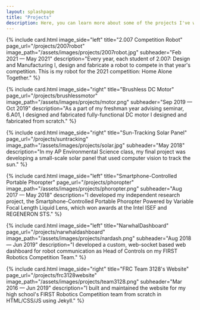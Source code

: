 ```yaml
---
layout: splashpage
title: "Projects"
description: Here, you can learn more about some of the projects I've worked on for engineering teams and classes, as well as my personal projects.
---
```


{% include card.html
    image_side="left"
    title="2.007 Competition Robot"
    page_url="/projects/2007robot"
    image_path="/assets/images/projects/2007robot.jpg"
    subheader="Feb 2021 — May 2021"
    description="Every year, each student of 2.007: Design and Manufacturing I, design and fabricate a robot to compete in that year's competition. This is my robot for the 2021 competition: Home Alone Together."
%}

{% include card.html
    image_side="right"
    title="Brushless DC Motor"
    page_url="/projects/brushlessmotor"
    image_path="/assets/images/projects/motor.png"
    subheader="Sep 2019 — Oct 2019"
    description="As a part of my freshman year advising seminar, 6.A01, I designed and fabricated fully-functional DC motor I designed and fabricated from scratch."
%}

{% include card.html
    image_side="right"
    title="Sun-Tracking Solar Panel"
    page_url="/projects/suntracking"
    image_path="/assets/images/projects/solar.jpg"
    subheader="May 2018"
    description="In my AP Environmental Science class, my final project was developing a small-scale solar panel that used computer vision to track the sun."
%}

{% include card.html
    image_side="left"
    title="Smartphone-Controlled Portable Phoropter"
    page_url="/projects/phoropter"
    image_path="/assets/images/projects/phoropter.png"
    subheader="Aug 2017 — May 2018"
    description="I developed my independent research project, the Smartphone-Controlled Portable Phoropter Powered by Variable Focal Length Liquid Lens, which won awards at the Intel ISEF and REGENERON STS."
%}

{% include card.html
    image_side="left"
    title="NarwhalDashboard"
    page_url="/projects/narwhaldashboard"
    image_path="/assets/images/projects/nardash.png"
    subheader="Aug 2018 — Jun 2019"
    description="I developed a custom, web-socket based web dashboard for robot communication as Head of Controls on my FIRST Robotics Competition Team."
%}

{% include card.html
    image_side="right"
    title="FRC Team 3128's Website"
    page_url="/projects/frc3128website"
    image_path="/assets/images/projects/team3128.png"
    subheader="Mar 2016 — Jun 2019"
    description="I built and maintained the website for my high school's FIRST Robotics Competition team from scratch in HTML/CSS/JS using Jekyll."
%}